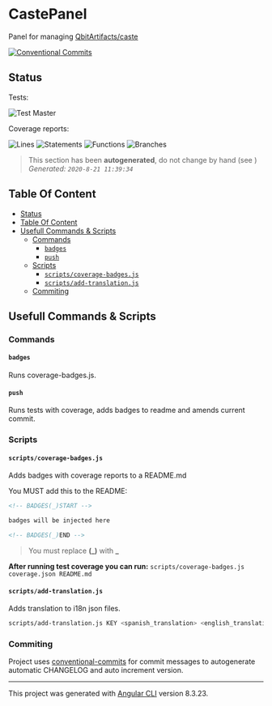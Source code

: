 # CastePanel <!-- omit in toc -->

Panel for managing [QbitArtifacts/caste](https://github.com/QbitArtifacts/caste)

[![Conventional Commits](https://img.shields.io/badge/Conventional%20Commits-1.0.0-yellow.svg)](https://conventionalcommits.org)

## Status

Tests:

![Test Master](https://github.com/QbitArtifacts/caste-panel/workflows/Test%20Master/badge.svg?branch=master)

Coverage reports:

<!-- BADGES_START -->
![Lines](https://img.shields.io/badge/Lines-603/632%20(95.41)-success)
![Statements](https://img.shields.io/badge/Statements-718/747%20(96.12)-success)
![Functions](https://img.shields.io/badge/Functions-177/192%20(92.19)-success)
![Branches](https://img.shields.io/badge/Branches-86/93%20(92.47)-success)

> This section has been **autogenerated**, do not change by hand (see []())  
> _Generated: `2020-8-21 11:39:34`_

<!-- BADGES_END -->

## Table Of Content

- [Status](#status)
- [Table Of Content](#table-of-content)
- [Usefull Commands & Scripts](#usefull-commands--scripts)
  - [Commands](#commands)
    - [`badges`](#badges)
    - [`push`](#push)
  - [Scripts](#scripts)
    - [`scripts/coverage-badges.js`](#scriptscoverage-badgesjs)
    - [`scripts/add-translation.js`](#scriptsadd-translationjs)
  - [Commiting](#commiting)

## Usefull Commands & Scripts

### Commands

#### `badges`

Runs coverage-badges.js.

#### `push`

Runs tests with coverage, adds badges to readme and amends current commit.

### Scripts

#### `scripts/coverage-badges.js`

Adds badges with coverage reports to a README.md

You MUST add this to the README:

```md
<!-- BADGES(_)START -->

badges will be injected here

<!-- BADGES(_)END -->
```

> You must replace **(\_)** with **\_**

**After running test coverage you can run:** `scripts/coverage-badges.js coverage.json README.md`

#### `scripts/add-translation.js`

Adds translation to i18n json files.

```sh
scripts/add-translation.js KEY <spanish_translation> <english_translation>
```

### Commiting

Project uses [conventional-commits](https://www.conventionalcommits.org/en/v1.0.0/) for commit messages to autogenerate automatic CHANGELOG and auto increment version.

---

This project was generated with [Angular CLI](https://github.com/angular/angular-cli) version 8.3.23.
